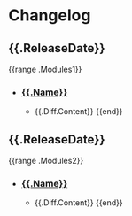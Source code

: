 # Changelog

## {{.ReleaseDate}}

{{range .Modules1}}
* ### [{{.Name}}]({{.RemoteUrl}})
  * {{.Diff.Content}}
{{end}}

## {{.ReleaseDate}}

{{range .Modules2}}
* ### [{{.Name}}]({{.RemoteUrl}})
  * {{.Diff.Content}}
{{end}}